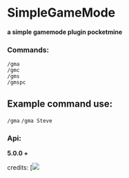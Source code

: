 # SimpleGameMode
**a simple gamemode plugin pocketmine**
### Commands:
```
/gma
/gmc
/gms
/gmspc
````
## Example command use:
```/gma```
```/gma Steve```
### Api:
**5.0.0 +**

credits: [![](https://github.com/rianmlna)
